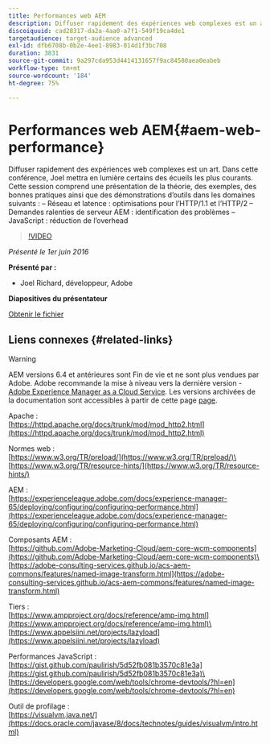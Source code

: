 ```yaml
---
title: Performances web AEM
description: Diffuser rapidement des expériences web complexes est un art. Dans cette conférence, Joel mettra en lumière certains des écueils les plus courants. Cette session comprendra des théories, des exemples, des bonnes pratiques ainsi que des démonstrations d’outils.
discoiquuid: cad28317-da2a-4aa0-a7f1-549f19ca4de1
targetaudience: target-audience advanced
exl-id: dfb6708b-0b2e-4ee1-8983-014d1f3bc708
duration: 3831
source-git-commit: 9a297cda953d4414131657f9ac84580aea0eabeb
workflow-type: tm+mt
source-wordcount: '184'
ht-degree: 75%

---
```


# Performances web AEM{#aem-web-performance}

Diffuser rapidement des expériences web complexes est un art. Dans cette conférence, Joel mettra en lumière certains des écueils les plus courants. Cette session comprend une présentation de la théorie, des exemples, des bonnes pratiques ainsi que des démonstrations d’outils dans les domaines suivants : – Réseau et latence : optimisations pour l’HTTP/1.1 et l’HTTP/2 – Demandes ralenties de serveur AEM : identification des problèmes – JavaScript : réduction de l’overhead

>[!VIDEO](https://video.tv.adobe.com/v/19296/?quality=9)

*Présenté le 1er juin 2016*

**Présenté par :**

* Joel Richard, développeur, Adobe

**Diapositives du présentateur**

[Obtenir le fichier](assets/aem-gems-060116-web-performance.pdf)

## Liens connexes {#related-links}

>[!WARNING]
>
>AEM versions 6.4 et antérieures sont Fin de vie et ne sont plus vendues par Adobe.  Adobe recommande la mise à niveau vers la dernière version - [Adobe Experience Manager as a Cloud Service](https://experienceleague.adobe.com/docs/experience-manager-cloud-service.html?lang=fr).  Les versions archivées de la documentation sont accessibles à partir de cette page [page](https://experienceleague.adobe.com/docs/experience-manager-release-information/aem-release-updates/previous-updates/aem-previous-versions.html?lang=fr).

Apache :\
[https://httpd.apache.org/docs/trunk/mod/mod_http2.html](https://httpd.apache.org/docs/trunk/mod/mod_http2.html)

Normes web :\
[https://www.w3.org/TR/preload/](https://www.w3.org/TR/preload/)\
[https://www.w3.org/TR/resource-hints/](https://www.w3.org/TR/resource-hints/)

AEM :\
[https://experienceleague.adobe.com/docs/experience-manager-65/deploying/configuring/configuring-performance.html](https://experienceleague.adobe.com/docs/experience-manager-65/deploying/configuring/configuring-performance.html)

Composants AEM :\
[https://github.com/Adobe-Marketing-Cloud/aem-core-wcm-components](https://github.com/Adobe-Marketing-Cloud/aem-core-wcm-components)\
[https://adobe-consulting-services.github.io/acs-aem-commons/features/named-image-transform.html](https://adobe-consulting-services.github.io/acs-aem-commons/features/named-image-transform.html)

Tiers :\
[https://www.ampproject.org/docs/reference/amp-img.html](https://www.ampproject.org/docs/reference/amp-img.html)\
[https://www.appelsiini.net/projects/lazyload](https://www.appelsiini.net/projects/lazyload)

Performances JavaScript :\
[https://gist.github.com/paulirish/5d52fb081b3570c81e3a](https://gist.github.com/paulirish/5d52fb081b3570c81e3a)\
[https://developers.google.com/web/tools/chrome-devtools/?hl=en](https://developers.google.com/web/tools/chrome-devtools/?hl=en)

Outil de profilage :\
[https://visualvm.java.net/](https://docs.oracle.com/javase/8/docs/technotes/guides/visualvm/intro.html)

<!--
[Get back to the Overview](https://helpx.adobe.com/experience-manager/kt/eseminars/gems/aem-index.html)
-->
